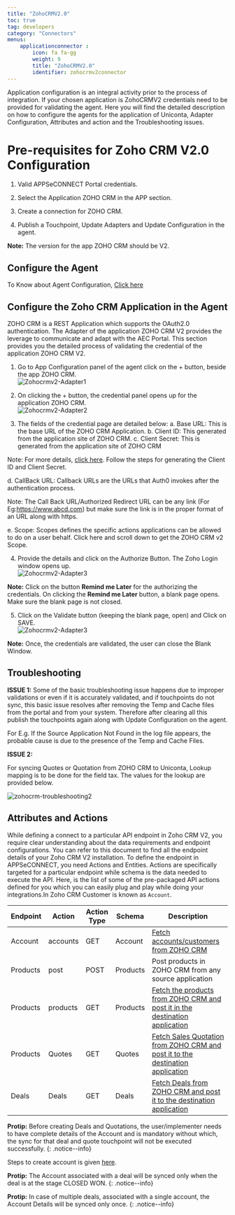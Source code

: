 ```yaml
---
title: "ZohoCRMV2.0"
toc: true
tag: developers
category: "Connectors"
menus: 
    applicationconnector : 
        icon: fa fa-gg
        weight: 9 
        title: "ZohoCRMV2.0"
        identifier: zohocrmv2connector
---
```


Application configuration is an integral activity prior to the process of integration. If your chosen application 
is ZohoCRMV2 credentials need to be provided for validating the agent. Here you will find the detailed description 
on how to configure the agents for the application of Uniconta, Adapter Configuration, Attributes and action and the 
Troubleshooting issues.

# Pre-requisites for Zoho CRM V2.0 Configuration 

1.	Valid APPSeCONNECT Portal credentials.

2.	Select the Application ZOHO CRM in the APP section.

3.	Create a connection for ZOHO CRM.

4.	Publish a Touchpoint, Update Adapters and Update Configuration in the agent.

**Note:** The version for the app ZOHO CRM should be V2.


## Configure the Agent

To Know about Agent Configuration, [Click here](/deployment/Deployment-Configuration/)

## Configure the Zoho CRM Application in the Agent

ZOHO CRM is a REST Application which supports the OAuth2.0 authentication. The Adapter of the application 
ZOHO CRM V2 provides the leverage to communicate and adapt with the AEC Portal. This section provides you the detailed process of validating the
credential of the application ZOHO CRM V2.

1.	Go to App Configuration panel of the agent click on the + button, beside the app ZOHO CRM.  
![Zohocrmv2-Adapter1](/staticfiles/connectors/media/application-connector/Zohocrmv2-Adapter1.png)

2.  On clicking the + button, the credential panel opens up for the application ZOHO CRM.  
![Zohocrmv2-Adapter2](/staticfiles/connectors/media/application-connector/Zohocrmv2-Adapter2.png)

3.  The fields of the credential page are detailed below:
    a.	Base URL: This is the base URL of the ZOHO CRM Application.	
    b.	Client ID: This generated from the application site of ZOHO CRM.
    c.	Client Secret:  This is generated from the application site of ZOHO CRM

Note: For more details, [click here]().  Follow the steps for generating the Client ID and Client Secret.

   d.  CallBack URL: Callback URLs are the URLs that Auth0 invokes after the authentication process.

Note: The Call Back URL/Authorized Redirect URL can be any link (For Eg:https://www.abcd.com) but make sure the link is in the proper format of an URL along with https. 

  e.   Scope: Scopes defines the specific actions applications can be allowed to do on a user behalf. Click here and scroll down to get the ZOHO CRM v2 Scope.

4.	Provide the details and click on the Authorize Button. The Zoho Login window opens up.  
![Zohocrmv2-Adapter3](/staticfiles/connectors/media/application-connector/Zohocrmv2-Adapter3.png)

**Note:** Click on the button **Remind me Later** for the authorizing the credentials. On clicking
 the **Remind me Later** button, a blank page opens. Make sure the blank page is not closed. 

5.	Click on the Validate button (keeping the blank page, open) and Click on SAVE.  
![Zohocrmv2-Adapter3](/staticfiles/connectors/media/application-connector/Zohocrmv2-Adapter3.png)

**Note:** Once, the credentials are validated, the user can close the Blank Window. 


## Troubleshooting

**ISSUE 1:**
Some of the basic troubleshooting issue happens due to improper validations or even if it is accurately validated,
and if touchpoints do not sync, this basic issue resolves after removing the Temp and Cache files from the 
portal and from your system. Therefore after clearing all this publish the touchpoints again along with 
Update Configuration on the agent.

For E.g. If the Source Application Not Found in the log file appears, the probable cause is due to the presence of the Temp and Cache Files.

**ISSUE 2:**

For syncing Quotes or Quotation from ZOHO CRM to Uniconta, Lookup mapping is to be done for the field tax. 
The values for the lookup are provided below.

![zohocrm-troubleshooting2](/staticfiles/connectors/media/application-connector/zohocrm-troubleshooting2.png)


## Attributes and Actions

While defining a connect to a particular API endpoint in Zoho CRM V2, you require clear understanding about the data requirements 
and endpoint configurations. You can refer to this document to find all the endpoint details of your Zoho CRM V2 installation. 
To define the endpoint in APPSeCONNECT, you need Actions and Entities. Actions are specifically targeted for a particular 
endpoint while schema is the data needed to execute the API. Here, is the list of some of the pre-packaged API actions defined 
for you which you can easily plug and play while doing your integrations.In Zoho CRM Customer is known as `Account`.

|Endpoint|Action|Action Type|Schema|Description|
|---|---|---|---|------|
|Account|accounts|GET|Account|[Fetch accounts/customers from ZOHO CRM](/connectors/Adding-Account-in-Zoho/)|
|Products|post|POST|Products|Post products in ZOHO CRM from any source application|
|Products|products|GET|Products|[Fetch the products from ZOHO CRM and post it in the destination application](https://www.zoho.com/crm/help/products/create-products.html)|
|Products|Quotes|GET|Quotes|[Fetch Sales Quotation from ZOHO CRM and post it to the destination application](https://www.zoho.com/crm/help/quotes/create-quotes.html#Create)|
|Deals|Deals|GET|Deals|[Fetch Deals from ZOHO CRM and post it to the destination application](https://www.zoho.com/crm/help/opportunities/create-opportunities.html#Create)|


**Protip:** Before creating Deals and Quotations, the user/implementer needs to have complete details of the Account
and is mandatory without which, the sync for that deal and quote touchpoint will not be executed successfully.
 {: .notice--info}
 
Steps to create account is given [here](/connectors/adding-account-in-zoho/). 

**Protip:** The Account associated with a deal will be synced only when the deal is at the stage CLOSED WON.
 {: .notice--info}

**Protip:** In case of multiple deals, associated with a single account, the Account Details will be synced 
only once.
{: .notice--info}

